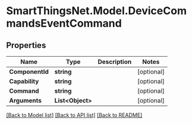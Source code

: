 # SmartThingsNet.Model.DeviceCommandsEventCommand
## Properties

Name | Type | Description | Notes
------------ | ------------- | ------------- | -------------
**ComponentId** | **string** |  | [optional] 
**Capability** | **string** |  | [optional] 
**Command** | **string** |  | [optional] 
**Arguments** | **List&lt;Object&gt;** |  | [optional] 

[[Back to Model list]](../README.md#documentation-for-models) [[Back to API list]](../README.md#documentation-for-api-endpoints) [[Back to README]](../README.md)

